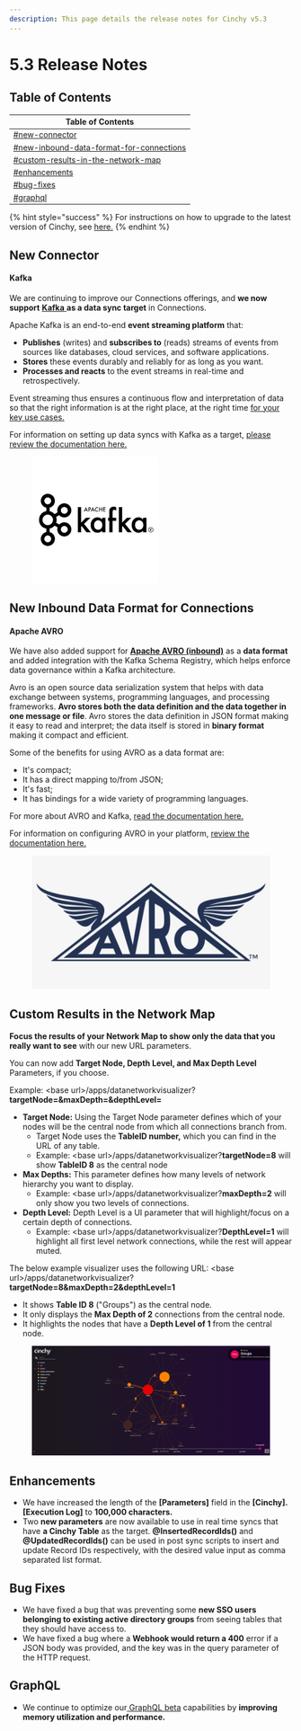 ```yaml
---
description: This page details the release notes for Cinchy v5.3
---
```


# 5.3 Release Notes

## Table of Contents

| Table of Contents                                                                                                  |
| ------------------------------------------------------------------------------------------------------------------ |
| [#new-connector](5.3-release-notes.md#new-connector "mention")                                                     |
| [#new-inbound-data-format-for-connections](5.3-release-notes.md#new-inbound-data-format-for-connections "mention") |
| [#custom-results-in-the-network-map](5.3-release-notes.md#custom-results-in-the-network-map "mention")             |
| [#enhancements](5.3-release-notes.md#enhancements "mention")                                                       |
| [#bug-fixes](5.3-release-notes.md#bug-fixes "mention")                                                             |
| [#graphql](5.3-release-notes.md#graphql "mention")                                                                 |

{% hint style="success" %}
For instructions on how to upgrade to the latest version of Cinchy, see [here.](../../deployment-guide/upgrade-guides/)
{% endhint %}

## New Connector

#### Kafka

We are continuing to improve our Connections offerings, and **we now support** [**Kafka** ](https://aws.amazon.com/msk/what-is-kafka/)**as a data sync target** in Connections.

Apache Kafka is an end-to-end **event streaming platform** that:

* **Publishes** (writes) and **subscribes to** (reads) streams of events from sources like databases, cloud services, and software applications.
* **Stores** these events durably and reliably for as long as you want.
* **Processes and reacts** to the event streams in real-time and retrospectively.

Event streaming thus ensures a continuous flow and interpretation of data so that the right information is at the right place, at the right time [for your key use cases.](https://kafka.apache.org/powered-by)

For information on setting up data syncs with Kafka as a target, [please review the documentation here.](https://cli.docs.cinchy.com/builder-guide/configuring-a-data-sync/supported-sync-targets/kafka-topic)

<figure><img src="../../.gitbook/assets/image (201).png" alt=""><figcaption></figcaption></figure>

## New Inbound Data Format for Connections

#### Apache AVRO

We have also added support for [**Apache AVRO (inbound)**](https://avro.apache.org/) as a **data format** and added integration with the Kafka Schema Registry, which helps enforce data governance within a Kafka architecture.

Avro is an open source data serialization system that helps with data exchange between systems, programming languages, and processing frameworks. **Avro stores both the data definition and the data together in one message or file**. Avro stores the data definition in JSON format making it easy to read and interpret; the data itself is stored in **binary format** making it compact and efficient.

Some of the benefits for using AVRO as a data format are:

* It's compact;
* It has a direct mapping to/from JSON;
* It's fast;
* It has bindings for a wide variety of programming languages.

For more about AVRO and Kafka, [read the documentation here. ](https://www.confluent.io/blog/avro-kafka-data/)

For information on configuring AVRO in your platform, [review the documentation here.](https://cli.docs.cinchy.com/builder-guide/configuring-a-data-sync/supported-data-sources/kafka-topic/apache-avro-data-format)

<figure><img src="../../.gitbook/assets/image (572).png" alt=""><figcaption></figcaption></figure>

## **Custom Results in the Network Map**

**Focus the results of your Network Map to show only the data that you really want to see** with our new URL parameters.

You can now add **Target Node, Depth Level, and Max Depth Level** Parameters, if you choose.

Example: \<base url>/apps/datanetworkvisualizer?**targetNode=\&maxDepth=\&depthLevel=**

* **Target Node:** Using the Target Node parameter defines which of your nodes will be the central node from which all connections branch from.
  * Target Node uses the **TableID number,** which you can find in the URL of any table.
  * Example: \<base url>/apps/datanetworkvisualizer?**targetNode=8** will show **TableID 8** as the central node
* **Max Depths:** This parameter defines how many levels of network hierarchy you want to display.
  * Example: \<base url>/apps/datanetworkvisualizer?**maxDepth=2** will only show you two levels of connections.
* **Depth Level:** Depth Level is a UI parameter that will highlight/focus on a certain depth of connections.
  * Example: \<base url>/apps/datanetworkvisualizer?**DepthLevel=1** will highlight all first level network connections, while the rest will appear muted.

The below example visualizer uses the following URL: \<base url>/apps/datanetworkvisualizer?**targetNode=8\&maxDepth=2\&depthLevel=1**

* It shows **Table ID 8** ("Groups") as the central node.
* It only displays the **Max Depth of 2** connections from the central node.
* It highlights the nodes that have a **Depth Level of 1** from the central node.

<figure><img src="../../.gitbook/assets/image (431).png" alt=""><figcaption></figcaption></figure>

## Enhancements

* We have increased the length of the **\[Parameters]** field in the **\[Cinchy].\[Execution Log]** to **100,000 characters.**
* Two **new parameters** are now available to use in real time syncs that have **a Cinchy Table** as the target. **@InsertedRecordIds()** and **@UpdatedRecordIds()** can be used in post sync scripts to insert and update Record IDs respectively, with the desired value input as comma separated list format.

## Bug Fixes

* We have fixed a bug that was preventing some **new SSO users belonging to existing active directory groups** from seeing tables that they should have access to.
* We have fixed a bug where a **Webhook would return a 400** error if a JSON body was provided, and the key was in the query parameter of the HTTP request.

## GraphQL

* We continue to optimize our[ GraphQL beta](broken-reference) capabilities by **improving memory utilization and performance.**

